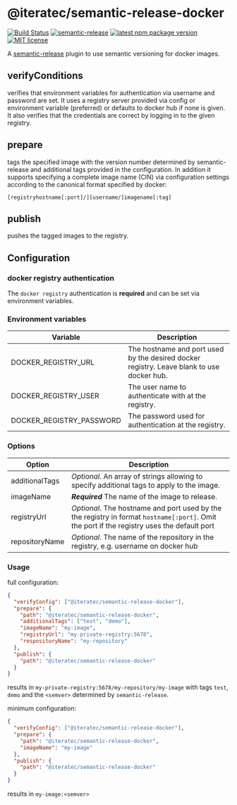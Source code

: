 # @iteratec/semantic-release-docker

[![Build Status](https://dev.azure.com/iteratec-oss-bdd/semantic-release-docker/_apis/build/status/iteratec.semantic-release-docker?branchName=master)](https://dev.azure.com/iteratec-oss-bdd/semantic-release-docker/_build/latest?definitionId=2&branchName=master)
[![semantic-release](https://img.shields.io/badge/%20%20%F0%9F%93%A6%F0%9F%9A%80-semantic--release-e10079.svg)](https://github.com/semantic-release/semantic-release)
[![latest npm package version](https://img.shields.io/npm/v/@iteratec/semantic-release-docker/latest.svg)](https://www.npmjs.com/package/@iteratec/semantic-release-docker)
[![MIT license](https://img.shields.io/npm/l/@iteratec/semantic-release-docker.svg)](https://www.npmjs.com/package/@iteratec/semantic-release-docker)

A [semantic-release](https://github.com/semantic-release/semantic-release) plugin to use semantic versioning for docker images.

## verifyConditions

verifies that environment variables for authentication via username and password are set.
It uses a registry server provided via config or environment variable (preferred) or defaults to docker hub if none is given.
It also verifies that the credentials are correct by logging in to the given registry.

## prepare

tags the specified image with the version number determined by semantic-release and additional tags provided in the configuration.
In addition it supports specifying a complete image name (CIN) via configuration settings according to the canonical format specified by docker:

`[registryhostname[:port]/][username/]imagename[:tag]`

## publish

pushes the tagged images to the registry.

## Configuration

### docker registry authentication

The `docker registry` authentication is **required** and can be set via environment variables.

### Environment variables

| Variable                 | Description                                                                               |
| ------------------------ | ----------------------------------------------------------------------------------------- |
| DOCKER_REGISTRY_URL      | The hostname and port used by the desired docker registry. Leave blank to use docker hub. |
| DOCKER_REGISTRY_USER     | The user name to authenticate with at the registry.                                       |
| DOCKER_REGISTRY_PASSWORD | The password used for authentication at the registry.                                     |

### Options

| Option         | Description                                                                                                                                 |
| -------------- | ------------------------------------------------------------------------------------------------------------------------------------------- |
| additionalTags | _Optional_. An array of strings allowing to specify additional tags to apply to the image.                                                  |
| imageName      | **_Required_** The name of the image to release.                                                                                            |
| registryUrl    | _Optional_. The hostname and port used by the the registry in format `hostname[:port]`. Omit the port if the registry uses the default port |
| repositoryName | _Optional_. The name of the repository in the registry, e.g. username on docker hub                                                         |

### Usage

full configuration:

```json
{
  "verifyConfig": ["@iteratec/semantic-release-docker"],
  "prepare": {
    "path": "@iteratec/semantic-release-docker",
    "additionalTags": ["test", "demo"],
    "imageName": "my-image",
    "registryUrl": "my-private-registry:5678",
    "respositoryName": "my-repository"
  },
  "publish": {
    "path": "@iteratec/semantic-release-docker"
  }
}
```

results in `my-private-registry:5678/my-repository/my-image` with tags `test`, `demo` and the `<semver>` determined by `semantic-release`.

minimum configuration:

```json
{
  "verifyConfig": ["@iteratec/semantic-release-docker"],
  "prepare": {
    "path": "@iteratec/semantic-release-docker",
    "imageName": "my-image"
  },
  "publish": {
    "path": "@iteratec/semantic-release-docker"
  }
}
```

results in `my-image:<semver>`
